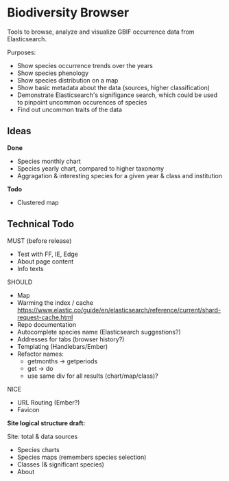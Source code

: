 Biodiversity Browser
====================

Tools to browse, analyze and visualize GBIF occurrence data from Elasticsearch.

Purposes:
- Show species occurrence trends over the years
- Show species phenology
- Show species distribution on a map
- Show basic metadata about the data (sources, higher classification)
- Demonstrate Elasticsearch's signifigance search, which could be used to pinpoint uncommon occurences of species
- Find out uncommon traits of the data

Ideas
-----

**Done**

- Species monthly chart
- Species yearly chart, compared to higher taxonomy
- Aggragation & interesting species for a given year & class and institution

**Todo**

- Clustered map


Technical Todo
--------------

MUST (before release)
- Test with FF, IE, Edge
- About page content
- Info texts

SHOULD
- Map
- Warming the index / cache <https://www.elastic.co/guide/en/elasticsearch/reference/current/shard-request-cache.html>
- Repo documentation
- Autocomplete species name (Elasticsearch suggestions?)
- Addresses for tabs (browser history?)
- Templating (Handlebars/Ember)
- Refactor names:
	- getmonths -> getperiods
	- get -> do
	- use same div for all results (chart/map/class)?

NICE

- URL Routing (Ember?)
- Favicon


**Site logical structure draft:**

Site: total & data sources
- Species charts
- Species maps (remembers species selection)
- Classes (& significant species)
- About
